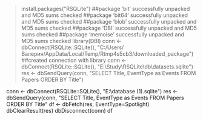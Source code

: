 > install.packages("RSQLite")
##package ‘bit’ successfully unpacked and MD5 sums checked
##package ‘bit64’ successfully unpacked and MD5 sums checked
##package ‘blob’ successfully unpacked and MD5 sums checked
##package ‘DBI’ successfully unpacked and MD5 sums checked
##package ‘memoise’ successfully unpacked and MD5 sums checked
> library(DBI)
> conn <- dbConnect(RSQLite::SQLite(), "C:/Users/Валерия/AppData/Local/Temp/Rtmp4s5cb3/downloaded_package")
##created connection with library
> conn <- dbConnect(RSQLite::SQLite(), "E:\\Study\\RSQLite\\db\\datasets.sqlite")
> res <- dbSendQuery(conn, "SELECT Title, EventType as Events FROM Papers ORDER BY Title")

conn <- dbConnect(RSQLite::SQLite(), "E:\\database (1).sqlite")
res <- dbSendQuery(conn, "SELECT Title, EventType as Events FROM Papers ORDER BY Title"
df <- dbFetch(res, EventType=Spotlight) 
dbClearResult(res) 
dbDisconnect(conn) 
df
